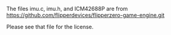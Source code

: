 The files imu.c, imu.h, and ICM42688P are from https://github.com/flipperdevices/flipperzero-game-engine.git

Please see that file for the license.